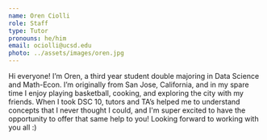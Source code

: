 ```yaml
---
name: Oren Ciolli 
role: Staff
type: Tutor
pronouns: he/him
email: ociolli@ucsd.edu
photo: ../assets/images/oren.jpg
---
```


Hi everyone! I’m Oren, a third year student double majoring in Data Science and Math-Econ. I’m originally from San Jose, California, and in my spare time I enjoy playing basketball, cooking, and exploring the city with my friends. When I took DSC 10, tutors and TA’s helped me to understand concepts that I never thought I could, and I'm super excited to have the opportunity to offer that same help to you! Looking forward to working with you all :)